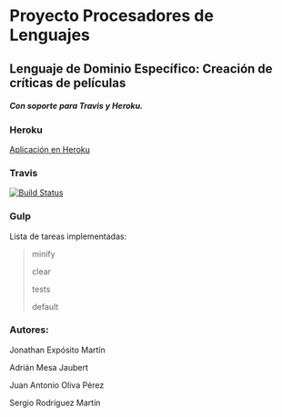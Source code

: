 # Proyecto Procesadores de Lenguajes


## Lenguaje de Dominio Específico: Creación de críticas de películas

##### Con soporte para Travis y Heroku.

### Heroku

[Aplicación en Heroku](http://pl-lde.herokuapp.com/ "Heroku")

### Travis

[![Build Status](https://travis-ci.org/alu0100699968/PL_LDE.svg?branch=master)](https://travis-ci.org/alu0100699968/PL_LDE)

### Gulp

Lista de tareas implementadas:

> minify
>
> clear
>
> tests
>
> default

### Autores:

Jonathan Expósito Martín

Adrián Mesa Jaubert

Juan Antonio Oliva Pérez

Sergio Rodríguez Martín
